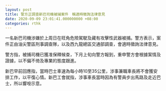 ```yaml
---
layout: post
title: 警方正調查新巴司機被捕案件　稱適時徵詢法律意見
date: 2020-09-09 23:01:41.000000000 +08:00
categories: rthk
---
```


一名新巴司機涉嫌於上周日在旺角危險駕駛及藏有攻擊性武器被捕。警方表示，案件正由油尖警區刑事調查隊，以及西九龍總區交通部調查，會適時徵詢法律意見。

警方指，被捕司機已獲准保釋候查，下月上旬向警方報到，重申警方會根據案情及證據，以不偏不倚及專業的態度跟進。

新巴早前回應指，當時巴士車速為每小時10至35公里，涉事兼職車長將不會獲安排工作，以平復心情。新巴工會就指，涉事車長當時因為有警員步出馬路及走近巴士，所以響咹示意。

